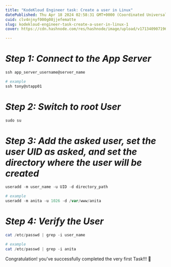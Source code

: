 ```yaml
---
title: "KodeKloud Engineer task: Create a user in Linux"
datePublished: Thu Apr 18 2024 02:58:31 GMT+0000 (Coordinated Universal Time)
cuid: clv4njnyf000g08jjefematte
slug: kodekloud-engineer-task-create-a-user-in-linux-1
cover: https://cdn.hashnode.com/res/hashnode/image/upload/v1713409071960/af23ac9b-6cfa-4c79-af48-c4079fa24e3b.png

---
```


# ***Step 1: Connect to the App Server***

```powershell
ssh app_server_username@server_name

# example
ssh tony@stapp01
```

# *Step 2: Switch to root User*

```powershell
sudo su
```

# *Step 3: Add the asked user, set the user UID as asked, and set the directory where the user will be created*

```powershell
useradd -m user_name -u UID -d directory_path

# example
useradd -m anita -u 1026 -d /var/www/anita
```

# *Step 4: Verify the User*

```powershell
cat /etc/passwd | grep -i user_name

# example
cat /etc/passwd | grep -i anita
```

Congratulation! you've successfully completed the very first Task!!! 🎉